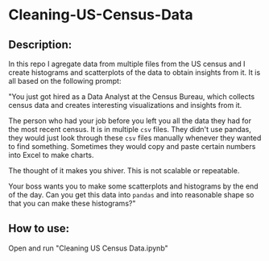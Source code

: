 # Cleaning-US-Census-Data

## Description: 
In this repo I agregate data from multiple files from the US census and I create histograms and scatterplots of the data to obtain insights from it. It is all based on the following prompt:

"You just got hired as a Data Analyst at the Census Bureau, which collects census data and creates interesting visualizations and insights from it.

The person who had your job before you left you all the data they had for the most recent census. It is in multiple `csv` files. They didn't use pandas, they would just look through these `csv` files manually whenever they wanted to find something. Sometimes they would copy and paste certain numbers into Excel to make charts.

The thought of it makes you shiver. This is not scalable or repeatable.

Your boss wants you to make some scatterplots and histograms by the end of the day. Can you get this data into `pandas` and into reasonable shape so that you can make these histograms?"

## How to use: 
Open and run "Cleaning US Census Data.ipynb"